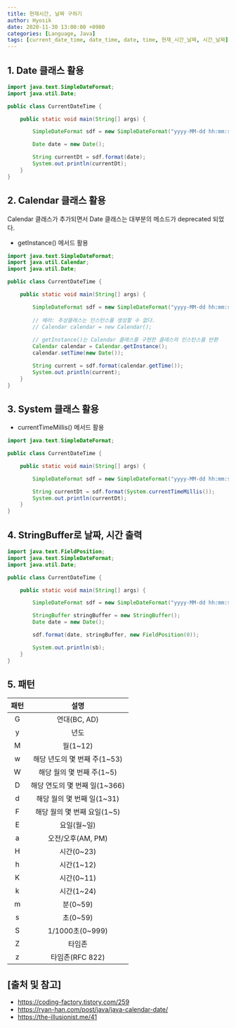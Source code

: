 ```yaml
--- 
title: 현재시간, 날짜 구하기
author: Hyosik
date: 2020-11-30 13:00:00 +0900
categories: [Language, Java]
tags: [current_date_time, date_time, date, time, 현재_시간_날짜, 시간_날짜]
---
```


## 1. Date 클래스 활용

```java
import java.text.SimpleDateFormat;
import java.util.Date;

public class CurrentDateTime {

    public static void main(String[] args) {

        SimpleDateFormat sdf = new SimpleDateFormat("yyyy-MM-dd hh:mm:ss");

        Date date = new Date();

        String currentDt = sdf.format(date);
        System.out.println(currentDt);
    }
}
```

## 2. Calendar 클래스 활용
Calendar 클래스가 추가되면서 Date 클래스는 대부분의 메소드가 deprecated 되었다.

* getInstance() 메서드 활용

```java
import java.text.SimpleDateFormat;
import java.util.Calendar;
import java.util.Date;

public class CurrentDateTime {

    public static void main(String[] args) {

        SimpleDateFormat sdf = new SimpleDateFormat("yyyy-MM-dd hh:mm:ss");
    
        // 에러: 추상클래스는 인스턴스를 생성할 수 없다.
        // Calendar calendar = new Calendar();
        
        // getInstance()는 Calendar 클래스를 구현한 클래스의 인스턴스를 반환
        Calendar calendar = Calendar.getInstance();
        calendar.setTime(new Date());

        String current = sdf.format(calendar.getTime());
        System.out.println(current);
    }
}
```

## 3. System 클래스 활용

* currentTimeMillis() 메서드 활용

```java
import java.text.SimpleDateFormat;

public class CurrentDateTime {

    public static void main(String[] args) {

        SimpleDateFormat sdf = new SimpleDateFormat("yyyy-MM-dd hh:mm:ss");

        String currentDt = sdf.format(System.currentTimeMillis());
        System.out.println(currentDt);
    }
}
```

## 4. StringBuffer로 날짜, 시간 출력

```java
import java.text.FieldPosition;
import java.text.SimpleDateFormat;
import java.util.Date;

public class CurrentDateTime {

    public static void main(String[] args) {

        SimpleDateFormat sdf = new SimpleDateFormat("yyyy-MM-dd hh:mm:ss");

        StringBuffer stringBuffer = new StringBuffer();
        Date date = new Date();

        sdf.format(date, stringBuffer, new FieldPosition(0));

        System.out.println(sb);
    }
}
```

## 5. 패턴

| 패턴 | 설명 |
|:---:|:---:|
| G | 연대(BC, AD)
| y | 년도
| M | 월(1~12)
| w | 해당 년도의 몇 번째 주(1~53)
| W | 해당 월의 몇 번째 주(1~5)
| D | 해당 연도의 몇 번째 일(1~366)
| d | 해당 월의 몇 번째 일(1~31)
| F | 해당 월의 몇 번째 요일(1~5)
| E | 요일(월~일)
| a | 오전/오후(AM, PM)
| H | 시간(0~23)
| h | 시간(1~12)
| K | 시간(0~11)
| k | 시간(1~24)
| m | 분(0~59)
| s | 초(0~59)
| S | 1/1000초(0~999)
| Z | 타임존
| z | 타임존(RFC 822)

## [출처 및 참고]
* <https://coding-factory.tistory.com/259>
* <https://ryan-han.com/post/java/java-calendar-date/>
* <https://the-illusionist.me/41>
